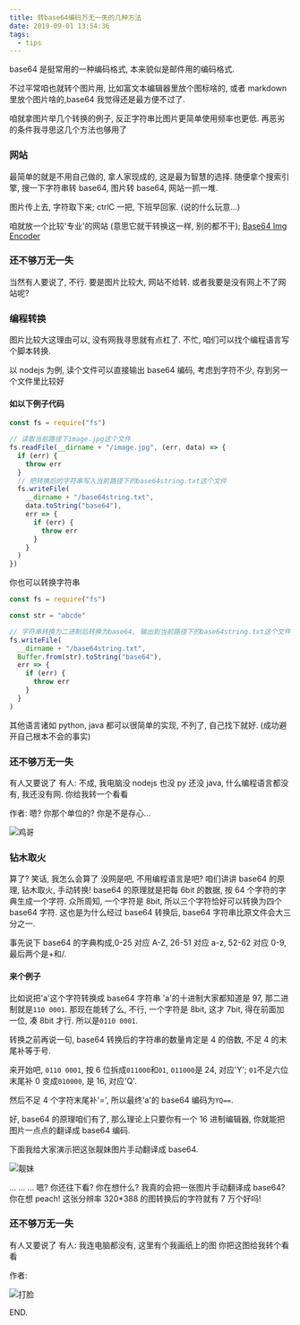 ```yaml
---
title: 转base64编码万无一失的几种方法
date: 2019-09-01 13:54:36
tags:
  - tips
---
```


base64 是挺常用的一种编码格式, 本来貌似是邮件用的编码格式.

不过平常咱也就转个图片用, 比如富文本编辑器里放个图标啥的, 或者 markdown 里放个图片啥的,base64 我觉得还是最方便不过了.

咱就拿图片举几个转换的例子, 反正字符串比图片更简单使用频率也更低.
再恶劣的条件我寻思这几个方法也够用了

### 网站

最简单的就是不用自己做的, 拿人家现成的, 这是最为智慧的选择.
随便拿个搜索引擎, 搜一下字符串转 base64, 图片转 base64, 网站一抓一堆.

图片传上去, 字符取下来; ctrlC 一把, 下班早回家.
(说的什么玩意...)

咱就放一个比较'专业'的网站 (意思它就干转换这一样, 别的都不干);
[Base64 Img Encoder](https://www.base64-image.de/)

### 还不够万无一失

当然有人要说了, 不行.
要是图片比较大, 网站不给转.
或者我要是没有网上不了网站呢?

### 编程转换

图片比较大这理由可以, 没有网我寻思就有点杠了.
不忙, 咱们可以找个编程语言写个脚本转换.

以 nodejs 为例, 读个文件可以直接输出 base64 编码, 考虑到字符不少, 存到另一个文件里比较好

#### 如以下例子代码

```javascript
const fs = require("fs")

// 读取当前路径下image.jpg这个文件
fs.readFile(__dirname + "/image.jpg", (err, data) => {
  if (err) {
    throw err
  }
  // 把转换后的字符串写入当前路径下的base64string.txt这个文件
  fs.writeFile(
    __dirname + "/base64string.txt",
    data.toString("base64"),
    err => {
      if (err) {
        throw err
      }
    }
  )
})
```

你也可以转换字符串

```javascript
const fs = require("fs")

const str = "abcde"

// 字符串转换为二进制后转换为base64, 输出到当前路径下的base64string.txt这个文件
fs.writeFile(
  __dirname + "/base64string.txt",
  Buffer.from(str).toString("base64"),
  err => {
    if (err) {
      throw err
    }
  }
)
```

其他语言诸如 python, java 都可以很简单的实现, 不列了, 自己找下就好.
(成功避开自己根本不会的事实)

### 还不够万无一失

有人又要说了
有人: 不成, 我电脑没 nodejs 也没 py 还没 java, 什么编程语言都没有, 我还没有网.
你给我转一个看看

作者: 嗯? 你那个单位的? 你是不是存心...

![鸡哥][img-chicken-brother]

### 钻木取火

算了? 笑话, 我怎么会算了
没网是吧, 不用编程语言是吧?
咱们讲讲 base64 的原理, 钻木取火, 手动转换!
base64 的原理就是把每 6bit 的数据, 按 64 个字符的字典生成一个字符.
众所周知, 一个字符是 8bit, 所以三个字符恰好可以转换为四个 base64 字符. 这也是为什么经过 base64 转换后, base64 字符串比原文件会大三分之一.

事先说下 base64 的字典构成,0-25 对应 A-Z, 26-51 对应 a-z, 52-62 对应 0-9, 最后两个是+和/.

#### 来个例子

比如说把'a'这个字符转换成 base64 字符串
'a'的十进制大家都知道是 97, 那二进制就是`110 0001`. 那现在能转了么, 不行, 一个字符是 8bit, 这才 7bit, 得在前面加一位, 凑 8bit 才行. 所以是`0110 0001`.

转换之前再说一句, base64 转换后的字符串的数量肯定是 4 的倍数, 不足 4 的末尾补等于号.

来开始吧, `0110 0001`, 按 6 位拆成`011000`和`01`, `011000`是 24, 对应'Y'; `01`不足六位末尾补 0 变成`010000`, 是 16, 对应'Q'.

然后不足 4 个字符末尾补'=', 所以最终'a'的 base64 编码为`YQ==`.

好, base64 的原理咱们有了, 那么理论上只要你有一个 16 进制编辑器, 你就能把图片一点点的翻译成 base64 编码.

下面我给大家演示把这张靓妹图片手动翻译成 base64.

![靓妹][img-pretty-girl]

...
...
...
嗯? 你还往下看? 你在想什么?
我真的会把一张图片手动翻译成 base64? 你在想 peach!
这张分辨率 320\*388 的图转换后的字符就有 7 万个好吗!

### 还不够万无一失

有人又要说了
有人: 我连电脑都没有, 这里有个我画纸上的图
你把这图给我转个看看

作者:

![打脸][img-hit-face]

END.

[img-chicken-brother]: https://blog-1255878920.cos.ap-nanjing.myqcloud.com/memes/chicken-brother.png
[img-pretty-girl]: https://blog-1255878920.cos.ap-nanjing.myqcloud.com/memes//pretty-girl.png
[img-hit-face]: https://blog-1255878920.cos.ap-nanjing.myqcloud.com/memes//hit-face.gif
